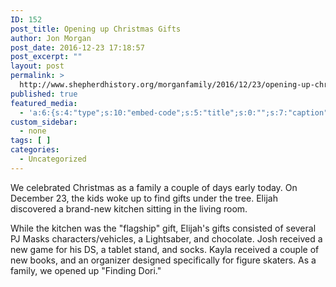 ```yaml
---
ID: 152
post_title: Opening up Christmas Gifts
author: Jon Morgan
post_date: 2016-12-23 17:18:57
post_excerpt: ""
layout: post
permalink: >
  http://www.shepherdhistory.org/morganfamily/2016/12/23/opening-up-christmas-gifts/
published: true
featured_media:
  - 'a:6:{s:4:"type";s:10:"embed-code";s:5:"title";s:0:"";s:7:"caption";s:0:"";s:6:"credit";s:0:"";s:3:"url";s:0:"";s:5:"embed";s:162:"<iframe width="560" height="315" src="https://www.youtube.com/embed/awQr4JrCSVg?list=PLA057bskPkVqpefxAXQRdFDayJYa9Jmce" frameborder="0" allowfullscreen></iframe>";}'
custom_sidebar:
  - none
tags: [ ]
categories:
  - Uncategorized
---
```

We celebrated Christmas as a family a couple of days early today. On December 23, the kids woke up to find gifts under the tree. Elijah discovered a brand-new kitchen sitting in the living room.

While the kitchen was the "flagship" gift, Elijah's gifts consisted of several PJ Masks characters/vehicles, a Lightsaber, and chocolate. Josh received a new game for his DS, a tablet stand, and socks. Kayla received a couple of new books, and an organizer designed specifically for figure skaters. As a family, we opened up "Finding Dori."